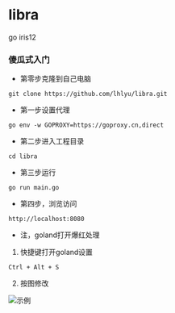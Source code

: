 # libra
go iris12

### 傻瓜式入门

- 第零步克隆到自己电脑

`git clone https://github.com/lhlyu/libra.git`

- 第一步设置代理

`go env -w GOPROXY=https://goproxy.cn,direct`

- 第二步进入工程目录

`cd libra`

- 第三步运行

`go run main.go`

- 第四步，浏览访问

`http://localhost:8080`

- 注，goland打开爆红处理

1. 快捷键打开goland设置

`Ctrl + Alt + S`

2. 按图修改

![示例](https://github.com/lhlyu/libra/blob/master/img/1.png?raw=true)
